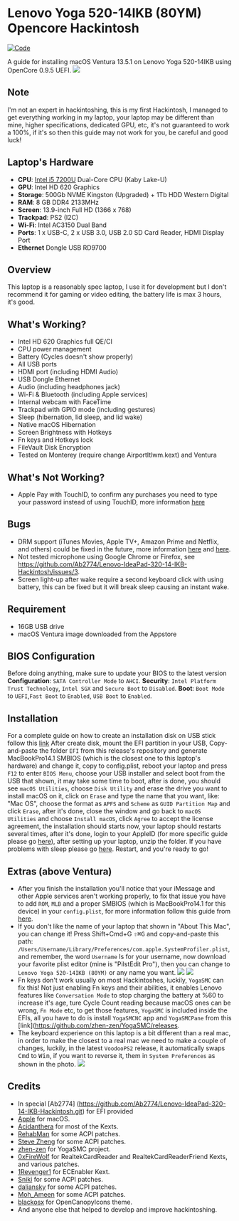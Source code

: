 # Lenovo Yoga 520-14IKB (80YM) Opencore Hackintosh 
[![Code](https://img.shields.io/badge/download-release-blue.svg)](https://github.com/miltoncsjunior/HackintoshOCYoga520-14IKB.git)

A guide for installing macOS Ventura 13.5.1 on Lenovo Yoga 520-14IKB using OpenCore 0.9.5 UEFI.
![](Images/Laptop.png)


## Note 
I'm not an expert in hackintoshing, this is my first Hackintosh, I managed to get everything working in my laptop, your laptop may be different than mine, higher specifications, dedicated GPU, etc, it's not guaranteed to work a 100%, if it's so then this guide may not work for you, be careful and good luck!

## Laptop's Hardware 
- <b>CPU</b>: [Intel i5 7200U](https://ark.intel.com/content/www/us/en/ark/products/95443/intel-core-i5-7200u-processor-3m-cache-up-to-3-10-ghz.html) Dual-Core CPU (Kaby Lake-U)
- <b>GPU</b>: Intel HD 620 Graphics 
- <b>Storage</b>: 500Gb NVME Kingston (Upgraded) + 1Tb HDD Western Digital
- <b>RAM</b>: 8 GB DDR4 2133MHz
- <b>Screen</b>: 13.9-inch Full HD (1366 x 768)
- <b>Trackpad</b>: PS2 (I2C)
- <b>Wi-Fi</b>: Intel AC3150 Dual Band
- <b>Ports</b>: 1 x USB-C, 2 x USB 3.0, USB 2.0 SD Card Reader, HDMI Display Port
- <b>Ethernet</b> Dongle USB RD9700

## Overview 
This laptop is a reasonably spec laptop, I use it for development but I don't recommend it for gaming or video editing, the battery life is max 3 hours, it's good.

## What's Working?
- Intel HD 620 Graphics full QE/CI 
- CPU power management 
- Battery (Cycles doesn't show properly)
- All USB ports 
- HDMI port (including HDMI Audio)
- USB Dongle Ethernet
- Audio (including headphones jack)
- Wi-Fi & Bluetooth (including Apple services)
- Internal webcam with FaceTime
- Trackpad with GPIO mode (including gestures)
- Sleep (hibernation, lid sleep, and lid wake)
- Native macOS Hibernation
- Screen Brightness with Hotkeys
- Fn keys and Hotkeys lock
- FileVault Disk Encryption
- Tested on Monterey (require change AirportItlwm.kext) and Ventura

## What's Not Working?
- Apple Pay with TouchID, to confirm any purchases you need to type your password instead of using TouchID, more information [here](https://discussions.apple.com/thread/7808558)

## Bugs
- DRM support (iTunes Movies, Apple TV+, Amazon Prime and Netflix, and others) could be fixed in the future, more information [here](https://github.com/acidanthera/bugtracker/issues/586) and [here](https://www.tonymacx86.com/threads/an-idiots-guide-to-lilu-and-its-plug-ins.260063/#DRM).
- Not tested microphone using Google Chrome or Firefox, see https://github.com/Ab2774/Lenovo-IdeaPad-320-14-IKB-Hackintosh/issues/3.
- Screen light-up after wake require a second keyboard click with using battery, this can be fixed but it will break sleep causing an instant wake.

## Requirement 
- 16GB USB drive 
- macOS Ventura image downloaded from the Appstore 

## BIOS Configuration
Before doing anything, make sure to update your BIOS to the latest version
<b>Configuration</b>: `SATA Controller Mode` to `AHCI`.
<b>Security</b>: `Intel Platform Trust Technology`, `Intel SGX` and `Secure Boot` to `Disabled`.
<b>Boot</b>: `Boot Mode` to `UEFI`,`Fast Boot` to `Enabled`, `USB Boot` to `Enabled`.

## Installation
For a complete guide on how to create an installation disk on USB stick follow this [link](https://dortania.github.io/OpenCore-Install-Guide/installer-guide/mac-install.html)
After create disk, mount the EFI partition in your USB, Copy-and-paste the folder `EFI` from this release's repository and generate MacBookPro14.1 SMBIOS (which is the closest one to this laptop's hardware) and change it, copy to config.plist, reboot your laptop and press `F12` to enter `BIOS Menu`, choose your USB installer and select boot from the USB that shown, it may take some time to boot, after is done, you should see `macOS Utilities`, choose `Disk Utility` and erase the drive you want to install macOS on it, click on `Erase` and type the name that you want, like: "Mac OS", choose the format as `APFS` and `Scheme` as `GUID Partition Map` and click `Erase`, after it's done, close the window and go back to `macOS Utilities` and choose `Install macOS`, click `Agree` to accept the license agreement, the installation should starts now, your laptop should restarts several times, after it's done, login to your AppleID (for more specific guide please go [here](https://dortania.github.io/oc-laptop-guide/)), after setting up your laptop, unzip the folder.
If you have problems with sleep please go [here](https://dortania.github.io/oc-laptop-guide/battery-power-management/correcting-sleep-problems.html).
Restart, and you're ready to go!

## Extras (above Ventura)
- After you finish the installation you'll notice that your iMessage and other Apple services aren't working properly, to fix that issue you have to add `ROM`, `MLB` and a proper SMBIOS (which is MacBookPro14.1 for this device) in your `config.plist`, for more information follow this guide from [here](https://dortania.github.io/OpenCore-Post-Install/universal/iservices.html#fixing-imessage-and-other-services-with-opencore).
- If you don't like the name of your laptop that shown in "About This Mac", you can change it! Press Shift+Cmd+G <kbd>⇧⌘G</kbd> and copy-and-paste this path: `/Users/Username/Library/Preferences/com.apple.SystemProfiler.plist`, and remember, the word `Username` Is for your username, now download your favorite plist editor (mine is "PilstEdit Pro"), then you can change to `Lenovo Yoga 520-14IKB (80YM)` or any name you want.
![](Images/Edit.png)
![](Images/About_This_Mac.png)
- Fn keys don't work usually on most Hackintoshes, luckily, `YogaSMC` can fix this! Not just enabling Fn keys and their abilities, it enables Lenovo features like `Conversation Mode` to stop charging the battery at %60 to increase it's age, ture Cycle Count reading because macOS ones can be wrong, `Fn Mode` etc, to get those features, `YogaSMC` is included inside the EFIs, all you have to do is install `YogaSMCNC` app and `YogaSMCPane` from this [link](https://github.com/zhen-zen/YogaSMC/releases.
- The keyboard experience on this laptop is a bit different than a real mac, in order to make the closest to a real mac we need to make a couple of changes, luckily, in the latest `VoodooPS2` release, it automatically swaps <kbd>Cmd</kbd> to <kbd>Win</kbd>, if you want to reverse it, them in `System Preferences` as shown in the photo.
![](Images/Keyboard.png)

## Credits
- In special [Ab2774] (https://github.com/Ab2774/Lenovo-IdeaPad-320-14-IKB-Hackintosh.git) for EFI provided
- [Apple](https://www.apple.com) for macOS.
- [Acidanthera](https://github.com/acidanthera) for most of the Kexts.
- [RehabMan](https://github.com/RehabMan) for some ACPI patches.
- [Steve Zheng](https://github.com/stevezhengshiqi) for some ACPI patches.
- [zhen-zen](https://github.com/zhen-zen) for YogaSMC project.
- [0xFireWolf](https://github.com/0xFireWolf) for RealtekCardReader and RealtekCardReaderFriend Kexts, and various patches.
- [1Revenger1](https://github.com/1Revenger1) for ECEnabler Kext.
- [Sniki](https://github.com/Sniki) for some ACPI patches.
- [daliansky](https://github.com/daliansky) for some ACPI patches.
- [Moh_Ameen](https://github.com/ameenjuz) for some ACPI patches.
- [blackosx](https://github.com/blackosx/OpenCanopyIcons) for OpenCanopyIcons theme.
- And anyone else that helped to develop and improve hackintoshing.
